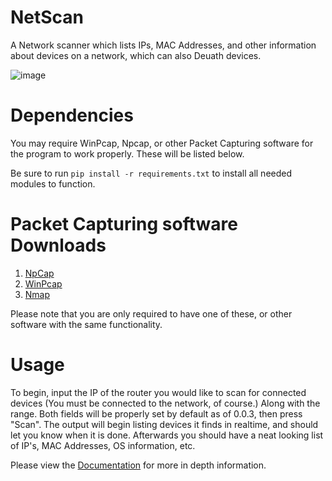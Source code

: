 # NetScan
A Network scanner which lists IPs, MAC Addresses, and other information about devices on a network, which can also Deuath devices.

![image](https://github.com/babylard/NetScan/assets/75695872/40ad710c-4471-4910-91e3-2e29567890dc)

# Dependencies
You may require WinPcap, Npcap, or other Packet Capturing software for the program to work properly. These will be listed below.

Be sure to run `pip install -r requirements.txt` to install all needed modules to function.

# Packet Capturing software Downloads

1.    [NpCap](https://npcap.com/#download)
2.    [WinPcap](https://www.winpcap.org/install/default.htm)
3.    [Nmap](https://nmap.org/download.html)

Please note that you are only required to have one of these, or other software with the same functionality.

# Usage
To begin, input the IP of the router you would like to scan for connected devices (You must be connected to the network, of course.) Along with the range. 
Both fields will be properly set by default as of 0.0.3, then press "Scan".
The output will begin listing devices it finds in realtime, and should let you know when it is done. Afterwards you should have a neat looking list of IP's, MAC Addresses, OS information, etc.

Please view the [Documentation](https://github.com/babylard/NetScan/blob/main/Documentation/docs.ipynb) for more in depth information.